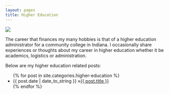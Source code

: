 ```yaml
---
layout: pages
title: Higher Education
---
```


<img class="category" src="http://www.stevencombs.com/images/design/higher-education.svg" />

The career that finances my many hobbies is that of a higher education administrator for a community college in Indiana. I occasionally share experiences or thoughts about my career in higher education whether it be academics, logistics or administration.

Below are my higher education related posts:

<ul id="blog-posts" class="posts">
{% for post in site.categories.higher-education %}
    <li><span>{{ post.date | date_to_string }} &raquo;</span><a href="{{ post.url }}">{{ post.title }}</a></li>
{% endfor %}
</ul>
